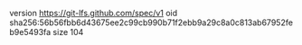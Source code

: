 version https://git-lfs.github.com/spec/v1
oid sha256:56b56fbb6d43675ee2c99cb990b71f2ebb9a29c8a0c813ab67952feb9e5493fa
size 104
